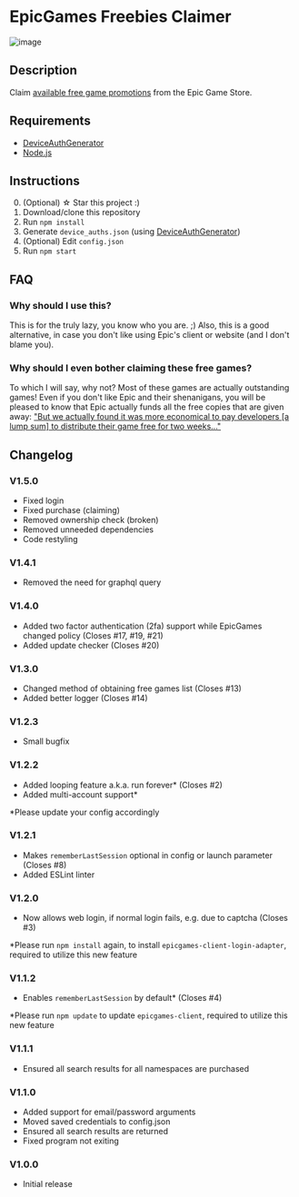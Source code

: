 # EpicGames Freebies Claimer
![image](https://user-images.githubusercontent.com/4411977/74479432-6a6d1b00-4eaf-11ea-930f-1b89e7135887.png)

## Description
Claim [available free game promotions](https://www.epicgames.com/store/free-games) from the Epic Game Store.

## Requirements
 * [DeviceAuthGenerator](https://github.com/xMistt/DeviceAuthGenerator)
 * [Node.js](https://nodejs.org/download/)

## Instructions
0. (Optional) ☆ Star this project :)
1. Download/clone this repository
2. Run `npm install`
3. Generate `device_auths.json` (using [DeviceAuthGenerator](https://github.com/xMistt/DeviceAuthGenerator))
4. (Optional) Edit `config.json`
5. Run `npm start`

## FAQ
### Why should I use this?
This is for the truly lazy, you know who you are. ;)
Also, this is a good alternative, in case you don't like using Epic's client or website (and I don't blame you).

### Why should I even bother claiming these free games?
To which I will say, why not? Most of these games are actually outstanding games! Even if you don't like Epic and their shenanigans, you will be pleased to know that Epic actually funds all the free copies that are given away:  ["But we actually found it was more economical to pay developers [a lump sum] to distribute their game free for two weeks..."](https://arstechnica.com/gaming/2019/03/epic-ceo-youre-going-to-see-lower-prices-on-epic-games-store/)

## Changelog
### V1.5.0
 * Fixed login
 * Fixed purchase (claiming)
 * Removed ownership check (broken)
 * Removed unneeded dependencies
 * Code restyling

### V1.4.1
 * Removed the need for graphql query

### V1.4.0
 * Added two factor authentication (2fa) support while EpicGames changed policy (Closes #17, #19, #21)
 * Added update checker (Closes #20)

### V1.3.0
 * Changed method of obtaining free games list (Closes #13)
 * Added better logger (Closes #14)

### V1.2.3
 * Small bugfix

### V1.2.2
 * Added looping feature a.k.a. run forever* (Closes #2)
 * Added multi-account support*

*Please update your config accordingly

### V1.2.1
 * Makes `rememberLastSession` optional in config or launch parameter (Closes #8)
 * Added ESLint linter

### V1.2.0
 * Now allows web login, if normal login fails, e.g. due to captcha (Closes #3)

*Please run `npm install` again, to install `epicgames-client-login-adapter`, required to utilize this new feature

### V1.1.2
 * Enables `rememberLastSession` by default* (Closes #4)

*Please run `npm update` to update `epicgames-client`, required to utilize this new feature

### V1.1.1
 * Ensured all search results for all namespaces are purchased

### V1.1.0
 * Added support for email/password arguments
 * Moved saved credentials to config.json
 * Ensured all search results are returned
 * Fixed program not exiting

### V1.0.0
 * Initial release
